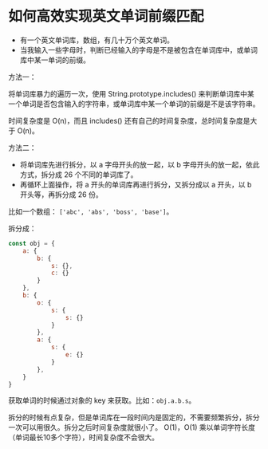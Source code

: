 # 如何高效实现英文单词前缀匹配

- 有一个英文单词库，数组，有几十万个英文单词。
- 当我输入一些字母时，判断已经输入的字母是不是被包含在单词库中，或单词库中某一单词的前缀。

方法一：

将单词库暴力的遍历一次，使用 String.prototype.includes() 来判断单词库中某一个单词是否包含输入的字符串，或单词库中某一个单词的前缀是不是该字符串。

时间复杂度是 O(n)，而且 includes() 还有自己的时间复杂度，总时间复杂度是大于 O(n)。

方法二：

- 将单词库先进行拆分，以 a 字母开头的放一起，以 b 字母开头的放一起，依此方式，拆分成 26 个不同的单词库了。
- 再循环上面操作，将 a 开头的单词库再进行拆分，又拆分成以 a 开头，以 b 开头等，再拆分成 26 份。

比如一个数组： `['abc', 'abs', 'boss', 'base']`。

拆分成：

```javascript
const obj = {
    a: {
        b: {
            s: {},
            c: {}
        }
    },
    b: {
        o: {
            s: {
                s: {}
            }
        },
        a: {
            s: {
                e: {}
            }
        },
    }
}
```

获取单词的时候通过对象的 key 来获取。比如：`obj.a.b.s`。

拆分的时候有点复杂，但是单词库在一段时间内是固定的，不需要频繁拆分，拆分一次可以用很久。拆分之后时间复杂度就很小了。
O(1)，O(1) 乘以单词字符长度（单词最长10多个字符），时间复杂度不会很大。